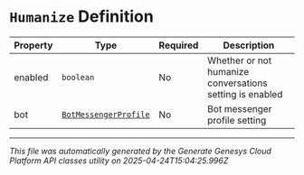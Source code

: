 # `Humanize` Definition

| Property | Type | Required | Description |
|----------|------|----------|-------------|
| enabled | `boolean` | No | Whether or not humanize conversations setting is enabled |
| bot | [`BotMessengerProfile`](botmessengerprofile-definition.md) | No | Bot messenger profile setting |

---

*This file was automatically generated by the Generate Genesys Cloud Platform API classes utility on 2025-04-24T15:04:25.996Z*